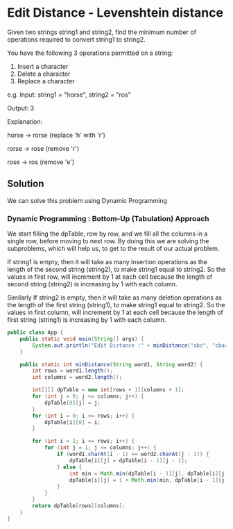 # Edit Distance - Levenshtein distance
Given two strings string1 and string2, find the minimum number of operations required to convert string1 to string2.

You have the following 3 operations permitted on a string:

1. Insert a character
2. Delete a character
3. Replace a character

e.g.
Input: string1 = "horse", string2 = "ros"

Output: 3

Explanation: 

horse -> rorse (replace 'h' with 'r')

rorse -> rose (remove 'r')

rose -> ros (remove 'e')

## Solution
We can solve this problem using Dynamic Programming

### Dynamic Programming : Bottom-Up (Tabulation) Approach 
We start filling the dpTable, row by row, and we fill all the columns in a single row, before moving to next row. By doing this we are solving the subproblems, which will help us, to get to the result of our actual problem.

If string1 is empty, then it will take as many insertion operations as the length of the second string (string2), to make string1 equal to string2. So the values in first row, will increment by 1 at each cell because the length of second string (string2) is increasing by 1 with each column. 

Similarly If string2 is empty, then it will take as many deletion operations as the length of the first string (string1), to make string1 equal to string2. So the values in first column, will increment by 1 at each cell because the length of first string (string1) is increasing by 1 with each column. 

```java
public class App {
	public static void main(String[] args) {
		System.out.println("Edit Distance :" + minDistance("abc", "cbad"));
	}

	public static int minDistance(String word1, String word2) {
		int rows = word1.length();
		int columns = word2.length();

		int[][] dpTable = new int[rows + 1][columns + 1];
		for (int j = 0; j <= columns; j++) {
			dpTable[0][j] = j;
		}
		for (int i = 0; i <= rows; i++) {
			dpTable[i][0] = i;
		}

		for (int i = 1; i <= rows; i++) {
			for (int j = 1; j <= columns; j++) {
				if (word1.charAt(i - 1) == word2.charAt(j - 1)) {
					dpTable[i][j] = dpTable[i - 1][j - 1];
				} else {
					int min = Math.min(dpTable[i - 1][j], dpTable[i][j - 1]);
					dpTable[i][j] = 1 + Math.min(min, dpTable[i - 1][j - 1]);
				}
			}
		}
		return dpTable[rows][columns];
	}
}


```
